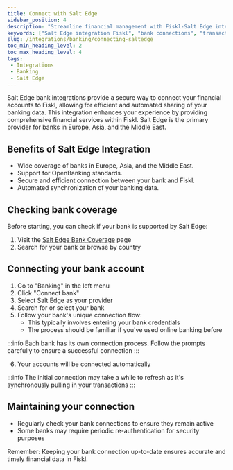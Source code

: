 ```yaml
---
title: Connect with Salt Edge
sidebar_position: 4
description: "Streamline financial management with Fiskl-Salt Edge integration: Enable automatic transaction imports for accurate, real-time insights."
keywords: ["Salt Edge integration Fiskl", "bank connections", "transaction imports", "financial management", "Fiskl tools"]
slug: /integrations/banking/connecting-saltedge
toc_min_heading_level: 2
toc_max_heading_level: 4
tags:
 - Integrations
 - Banking
 - Salt Edge
---
```


Salt Edge bank integrations provide a secure way to connect your financial accounts to Fiskl, allowing for efficient and automated sharing of your banking data. This integration enhances your experience by providing comprehensive financial services within Fiskl. Salt Edge is the primary provider for banks in Europe, Asia, and the Middle East.

## Benefits of Salt Edge Integration

- Wide coverage of banks in Europe, Asia, and the Middle East.
- Support for OpenBanking standards.
- Secure and efficient connection between your bank and Fiskl.
- Automated synchronization of your banking data.

## Checking bank coverage

Before starting, you can check if your bank is supported by Salt Edge:

1. Visit the [Salt Edge Bank Coverage](https://www.saltedge.com/products/account_information/coverage) page
2. Search for your bank or browse by country

## Connecting your bank account

1. Go to "Banking" in the left menu
2. Click "Connect bank"
3. Select Salt Edge as your provider
4. Search for or select your bank
5. Follow your bank's unique connection flow:
   - This typically involves entering your bank credentials
   - The process should be familiar if you've used online banking before

:::info
Each bank has its own connection process. Follow the prompts carefully to ensure a successful connection
:::

6. Your accounts will be connected automatically

<!-- ## Post-Connection Setup

After connecting your bank:

1. Click the edit icon on the bank account card to:
   - Customize how your bank account is displayed in Fiskl
   - Add a description
2. Check "Sync bank name and account" to match the bank name with the account name in your Chart of Accounts -->

:::info
The initial connection may take a while to refresh as it's synchronously pulling in your transactions
:::

## Maintaining your connection

- Regularly check your bank connections to ensure they remain active
- Some banks may require periodic re-authentication for security purposes

Remember: Keeping your bank connection up-to-date ensures accurate and timely financial data in Fiskl.
